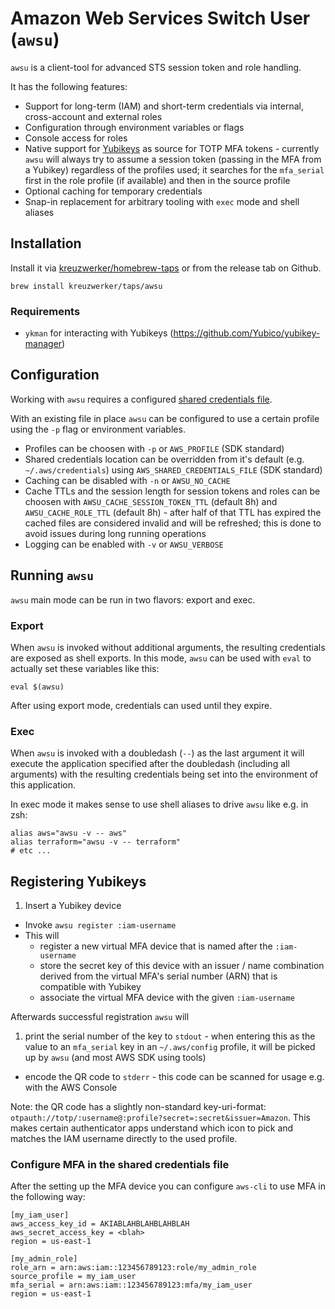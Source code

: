 # Amazon Web Services Switch User (`awsu`)

`awsu` is a client-tool for advanced STS session token and role handling.  

It has the following features:

* Support for long-term (IAM) and short-term credentials via internal, cross-account and external roles
* Configuration through environment variables or flags
* Console access for roles
* Native support for [Yubikeys](https://www.yubico.com/) as source for TOTP MFA tokens - currently `awsu` will always try to assume a session token (passing in the MFA from a Yubikey) regardless of the profiles used; it searches for the `mfa_serial` first in the role profile (if available) and then in the source profile
* Optional caching for temporary credentials
* Snap-in replacement for arbitrary tooling with `exec` mode and shell aliases

## Installation

Install it via [kreuzwerker/homebrew-taps](https://github.com/kreuzwerker/homebrew-taps) or from the release tab on Github.

```
brew install kreuzwerker/taps/awsu
```

### Requirements

* `ykman` for interacting with Yubikeys (https://github.com/Yubico/yubikey-manager)

## Configuration

Working with `awsu` requires a configured [shared credentials file](https://aws.amazon.com/blogs/security/a-new-and-standardized-way-to-manage-credentials-in-the-aws-sdks/).

With an existing file in place `awsu` can be configured to use a certain profile using the `-p` flag or environment variables.

* Profiles can be choosen with `-p` or `AWS_PROFILE` (SDK standard)
* Shared credentials location can be overridden from it's default (e.g. `~/.aws/credentials`) using `AWS_SHARED_CREDENTIALS_FILE` (SDK standard)
* Caching can be disabled with `-n` or `AWSU_NO_CACHE`
* Cache TTLs and the session length for session tokens and roles can be choosen with `AWSU_CACHE_SESSION_TOKEN_TTL` (default 8h) and `AWSU_CACHE_ROLE_TTL` (default 8h) - after half of that TTL has expired the cached files are considered invalid and will be refreshed; this is done to avoid issues during long running operations
* Logging can be enabled with `-v` or `AWSU_VERBOSE`

## Running `awsu`

`awsu` main mode can be run in two flavors: export and exec.

### Export

When `awsu` is invoked without additional arguments, the resulting credentials are exposed as shell exports. In this mode, `awsu` can be used with `eval` to actually set these variables like this:

```
eval $(awsu)
```

After using export mode, credentials can used until they expire.

### Exec

When `awsu` is invoked with a doubledash (`--`) as the last argument it will execute the application specified after the doubledash (including all arguments) with the resulting credentials being set into the environment of this application.

In exec mode it makes sense to use shell aliases to drive `awsu` like e.g. in zsh:

```
alias aws="awsu -v -- aws"
alias terraform="awsu -v -- terraform"
# etc ...
```

## Registering Yubikeys

1. Insert a Yubikey device
* Invoke `awsu register :iam-username`
* This will
  * register a new virtual MFA device that is named after the `:iam-username`
  * store the secret key of this device with an issuer / name combination derived from the virtual MFA's serial number (ARN) that is compatible with Yubikey
  * associate the virtual MFA device with the given `:iam-username`

Afterwards successful registration `awsu` will

1. print the serial number of the key to `stdout` - when entering this as the value to an `mfa_serial` key in an `~/.aws/config` profile, it will be picked up by `awsu` (and most AWS SDK using tools)
* encode the QR code to `stderr` - this code can be scanned for usage e.g. with the AWS Console

Note: the QR code has a slightly non-standard key-uri-format: `otpauth://totp/:username@:profile?secret=:secret&issuer=Amazon`. This makes certain authenticator apps understand which icon to pick and matches the IAM username directly to the used profile.

### Configure MFA in the shared credentials file

After the setting up the MFA device you can configure `aws-cli` to use MFA in the following way:

```
[my_iam_user]
aws_access_key_id = AKIABLAHBLAHBLAHBLAH
aws_secret_access_key = <blah>
region = us-east-1

[my_admin_role]
role_arn = arn:aws:iam::123456789123:role/my_admin_role
source_profile = my_iam_user
mfa_serial = arn:aws:iam::123456789123:mfa/my_iam_user
region = us-east-1
```
